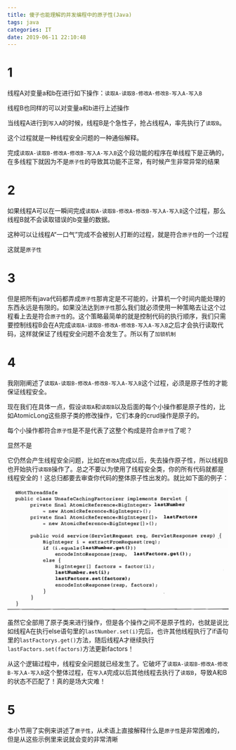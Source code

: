 ```yaml
---
title: 傻子也能理解的并发编程中的原子性(Java)
tags: java
categories: IT
date: 2019-06-11 22:10:48
---
```



# 1

线程A对变量a和b在进行如下操作：`读取A-读取B-修改A-修改B-写入A-写入B`

线程B也同样的可以对变量a和b进行上述操作

当线程A进行到`写入A`的时候，线程B是个急性子，抢占线程A，率先执行了`读取B`。

这个过程就是一种线程安全问题的一种通俗解释。

完成`读取A-读取B-修改A-修改B-写入A-写入B`这个段功能的程序在单线程下是正确的，在多线程下就因为不是`原子性`的导致其功能不正常，有时候产生非常异常的结果

# 2

如果线程A可以在一瞬间完成`读取A-读取B-修改A-修改B-写入A-写入B`这个过程，那么线程B就不会读取错误的b变量的数据。

这种可以让线程A“一口气”完成不会被别人打断的过程，就是符合`原子性`的一个过程

这就是`原子性`

# 3

但是把所有java代码都弄成`原子性`那肯定是不可能的，计算机一个时间内能处理的东西永远是有限的。如果没法达到`原子性`那么我们就必须使用一种策略去让这个过程看上去是符合`原子性`的。这个策略最简单的就是控制代码的执行顺序，我们只需要控制线程B会在A完成`读取A-读取B-修改A-修改B-写入A-写入B`之后才会执行读取代码，这样就保证了线程安全问题不会发生了。所以有了`加锁机制`

# 4

我刚刚阐述了`读取A-读取B-修改A-修改B-写入A-写入B`这个过程，必须是原子性的才能保证线程安全。

现在我们在具体一点，假设`读取A`和`读取B`以及后面的每个小操作都是原子性的，比如AtomicLong这些原子类的修改操作，它们本身的crud操作是原子的。

每个小操作都符合`原子性`是不是代表了这整个构成是符合`原子性`了呢？

显然不是

它仍然会产生线程安全问题，比如在`修改A`完成以后，失去操作原子性，所以线程B也开始执行`读取B`操作了。总之不要以为使用了线程安全类，你的所有代码就都是线程安全的！这总归都要去审查你代码的整体原子性出发的。就比如下面的例子：

<img src="/images/tmpImage/原子性_1.png">

虽然它全部用了原子类来进行操作，但是各个操作之间不是原子性的，也就是说比如线程A在执行else语句里的`lastNumber.set(i)`完后，也许其他线程执行了if语句里的`lastFactorys.get()`方法，随后线程A才继续执行`lastFactors.set(factors)`方法更新factors！

从这个逻辑过程中，线程安全问题就已经发生了。它破坏了`读取A-读取B-修改A-修改B-写入A-写入B`这个整体过程，在`写入A`完成以后其他线程去执行了`读取B`，导致A和B的状态不匹配了！真的是场大灾难！

# 5

本小节用了实例来讲述了`原子性`，从术语上直接解释什么是`原子性`是非常困难的，但是从这些示例里来说就会变的非常清晰
